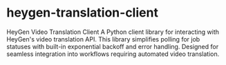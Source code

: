 # heygen-translation-client
HeyGen Video Translation Client A Python client library for interacting with HeyGen's video translation API. This library simplifies polling for job statuses with built-in exponential backoff and error handling. Designed for seamless integration into workflows requiring automated video translation.
